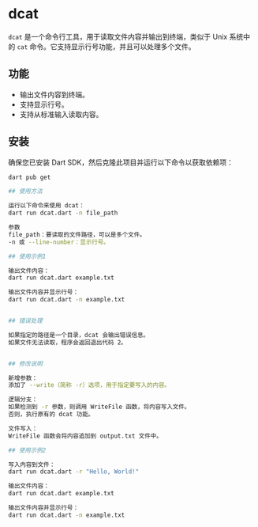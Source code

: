 # dcat

`dcat` 是一个命令行工具，用于读取文件内容并输出到终端，类似于 Unix 系统中的 `cat` 命令。它支持显示行号功能，并且可以处理多个文件。

## 功能

- 输出文件内容到终端。
- 支持显示行号。
- 支持从标准输入读取内容。

## 安装

确保您已安装 Dart SDK，然后克隆此项目并运行以下命令以获取依赖项：

```bash
dart pub get

## 使用方法

运行以下命令来使用 dcat：
dart run dcat.dart -n file_path

参数
file_path：要读取的文件路径，可以是多个文件。
-n 或 --line-number：显示行号。

## 使用示例1

输出文件内容：
dart run dcat.dart example.txt

输出文件内容并显示行号：
dart run dcat.dart -n example.txt


## 错误处理

如果指定的路径是一个目录，dcat 会输出错误信息。
如果文件无法读取，程序会返回退出代码 2。


## 修改说明

新增参数：
添加了 --write（简称 -r）选项，用于指定要写入的内容。

逻辑分支：
如果检测到 -r 参数，则调用 WriteFile 函数，将内容写入文件。
否则，执行原有的 dcat 功能。

文件写入：
WriteFile 函数会将内容追加到 output.txt 文件中。

## 使用示例2

写入内容到文件：
dart run dcat.dart -r "Hello, World!"

输出文件内容：
dart run dcat.dart example.txt

输出文件内容并显示行号：
dart run dcat.dart -n example.txt